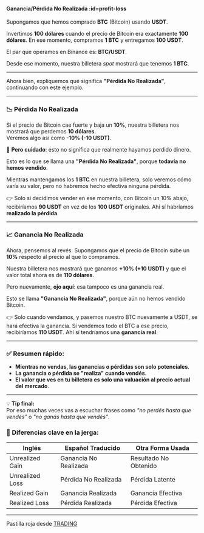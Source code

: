 #### Ganancia/Pérdida No Realizada :id=profit-loss

Supongamos que hemos comprado **BTC** (Bitcoin) usando **USDT**.

Invertimos **100 dólares** cuando el precio de Bitcoin era exactamente **100 dólares**. En ese momento, compramos **1 BTC** y entregamos **100 USDT**.

El par que operamos en Binance es: **BTC/USDT**.

Desde ese momento, nuestra billetera _spot_ mostrará que tenemos **1 BTC**.

* * *

Ahora bien, expliquemos qué significa **"Pérdida No Realizada"**, continuando con este ejemplo.

* * *

### 📉 Pérdida No Realizada

Si el precio de Bitcoin cae fuerte y baja un **10%**, nuestra billetera nos mostrará que perdemos **10 dólares**.  
Veremos algo así como **\-10% (-10 USDT)**.

🔔 **Pero cuidado**: esto no significa que realmente hayamos perdido dinero.

Esto es lo que se llama una **"Pérdida No Realizada"**, porque **todavía no hemos vendido**.

Mientras mantengamos los **1 BTC** en nuestra billetera, solo veremos cómo varía su valor, pero no habremos hecho efectiva ninguna pérdida.

👉 Solo si decidimos vender en ese momento, con Bitcoin un 10% abajo, recibiríamos **90 USDT** en vez de los **100 USDT** originales. Ahí sí habríamos **realizado la pérdida**.

* * *

### 📈 Ganancia No Realizada

Ahora, pensemos al revés. Supongamos que el precio de Bitcoin sube un **10%** respecto al precio al que lo compramos.

Nuestra billetera nos mostrará que ganamos **+10% (+10 USDT)** y que el valor total ahora es de **110 dólares**.

Pero nuevamente, **ojo aquí**: esa tampoco es una ganancia real.

Esto se llama **"Ganancia No Realizada"**, porque aún no hemos vendido Bitcoin.

👉 Solo cuando vendamos, y pasemos nuestro BTC nuevamente a USDT, se hará efectiva la ganancia. Si vendemos todo el BTC a ese precio, recibiríamos **110 USDT**. Ahí sí tendríamos una **ganancia real**.

* * *

### ✅ Resumen rápido:

*   **Mientras no vendas, las ganancias o pérdidas son solo potenciales**.
*   **La ganancia o pérdida se "realiza" cuando vendés**.
*   **El valor que ves en tu billetera es solo una valuación al precio actual del mercado**.

* * *

💡 **Tip final:**  
Por eso muchas veces vas a escuchar frases como _"no perdés hasta que vendés"_ o _"no ganás hasta que vendés"_.

### 🧠 Diferencias clave en la jerga:

<table>
<thead>
<tr>
<th>Ingl&eacute;s</th>
<th>Espa&ntilde;ol Traducido</th>
<th>Otra Forma Usada</th>
</tr>
</thead>
<tbody>
<tr>
<td>Unrealized Gain</td>
<td>Ganancia No Realizada</td>
<td>Resultado No Obtenido</td>
</tr>
<tr>
<td>Unrealized Loss</td>
<td>P&eacute;rdida No Realizada</td>
<td>P&eacute;rdida Latente</td>
</tr>
<tr>
<td>Realized Gain</td>
<td>Ganancia Realizada</td>
<td>Ganancia Efectiva</td>
</tr>
<tr>
<td>Realized Loss</td>
<td>P&eacute;rdida Realizada</td>
<td>P&eacute;rdida Efectiva</td>
</tr>
</tbody>
</table>

***

<section class='cta show'>
<div class='cta-main'>
<p>Pastilla roja desde <a href='#/c/trading'>TRADING</a></p>
</div>
</section>